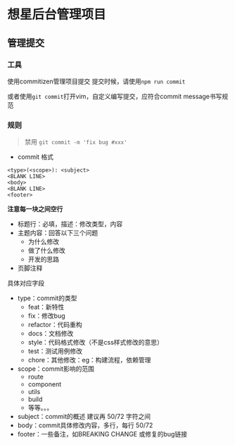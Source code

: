 # 想星后台管理项目

## 管理提交

### 工具
使用commitizen管理项目提交
提交时候，请使用`npm run commit`

或者使用`git commit`打开vim，自定义编写提交，应符合commit message书写规范

### 规则
> 禁用 `git commit -m 'fix bug #xxx'`

- commit 格式
```
<type>(<scope>): <subject>
<BLANK LINE>
<body>
<BLANK LINE>
<footer>
```

**注意每一块之间空行**

- 标题行：必填，描述：修改类型，内容
- 主题内容：回答以下三个问题
  - 为什么修改
  - 做了什么修改
  - 开发的思路
- 页脚注释

具体对应字段

- type：commit的类型
  - feat：新特性
  - fix：修改bug
  - refactor：代码重构
  - docs：文档修改
  - style：代码格式修改（不是css样式修改的意思）
  - test：测试用例修改
  - chore：其他修改：eg：构建流程，依赖管理
- scope：commit影响的范围
  - route
  - component
  - utils
  - build
  - 等等。。。
- subject：commit的概述 建议再 50/72 字符之间
- body：commit具体修改内容，多行，每行 50/72
- footer：一些备注，如BREAKING CHANGE 或修复的bug链接